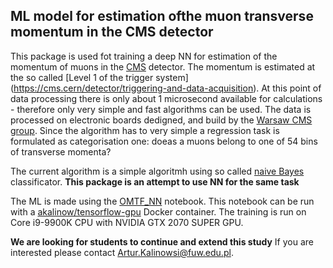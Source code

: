 ## ML model for estimation ofthe muon transverse momentum in the CMS detector

This package is used fot training a deep NN for estimation of the momentum of muons in the
[CMS](http://cms.cern) detector. The momentum is estimated at the so called [Level 1 of the trigger system]
(https://cms.cern/detector/triggering-and-data-acquisition).
At this point of data processing there is only about 1 microsecond available for calculations - therefore only
very simple and fast algorithms can be used. The data is processed on electronic boards dedigned, and build by the
[Warsaw CMS group](http://cms.fuw.edu.pl/?page_id=1200). Since the algorithm has to very simple a regression task
is formulated as categorisation one: doeas a muons belong to one of 54 bins of transverse momenta?

The current algorithm is a simple algoritmh using so called [naive Bayes](https://en.wikipedia.org/wiki/Naive_Bayes_classifier)
classificator. **This package is an attempt to use NN for the same task**

The ML is made using the [OMTF_NN](OMTF_NN.ipynb) notebook. This notebook can be run with
a [akalinow/tensorflow-gpu](https://hub.docker.com/repository/docker/akalinow/tensorflow-gpu) Docker container.
The training is run on Core i9-9900K CPU with NVIDIA GTX 2070 SUPER GPU. 

**We are looking for students to continue and extend this study**
If you are interested please contact [Artur.Kalinowsi@fuw.edu.pl](Artur.Kalinowsi@fuw.edu.pl).